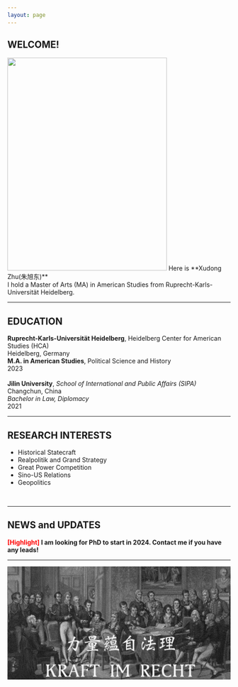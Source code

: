 ```yaml
---
layout: page
---
```


## WELCOME!
<img src="https://x-zhu01.github.io/2.png" class="floatpic" width="360" height="480">
Here is **Xudong Zhu(朱旭东)**
<br>
I hold a Master of Arts (MA) in American Studies from Ruprecht-Karls-Universität Heidelberg.
<br>
<hr>

## EDUCATION

**Ruprecht-Karls-Universität Heidelberg**, Heidelberg Center for American Studies (HCA) <br> 
Heidelberg, Germany <br>
**M.A. in American Studies**, Political Science and History<br>
2023 
<br><br>
**Jilin University**, *School of International and Public Affairs (SIPA)*<br>
Changchun, China <br>
*Bachelor in Law, Diplomacy* <br>
2021 <br>
<hr>

## RESEARCH INTERESTS

- Historical Statecraft
- Realpolitik and Grand Strategy
- Great Power Competition
- Sino-US Relations
- Geopolitics

<br>
<hr>

## NEWS and UPDATES

**<font color='red'>[Highlight]</font> I am looking for PhD to start in 2024. Contact me if you have any leads!**<br>
<hr>

![Desktop View](images/wk.png)
